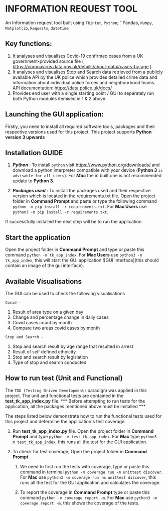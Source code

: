 # INFORMATION REQUEST TOOL

An Information request tool built using ``Tkinter``, `Python`; ``Pandas, `Numpy`, `Matplotlib`, `Requests`, `datetime`

## Key functions:
1. It analyses and visualises Covid-19 confirmed cases from a UK government-provided source file ( https://coronavirus.data.gov.uk/details/about-data#cases-by-age ).
2. It analyses and visualises Stop and Search data retrieved from a publicly available API by the UK police which provides detailed crime data and information about individual police forces and neighbourhood teams. API documentation: https://data.police.uk/docs/
3. Provides end user with a single starting point / GUI to separately run both Python modules itemised in 1 & 2 above.


## Launching the GUI application:
Firstly, you need to install all required software tools, packages and their respective versions used for this project. This project supports **Python version 3 upwards**


## Installation GUIDE

1. ***Python*** :
    To install `python` visit https://www.python.org/downloads/ and download a python interpreter compatible with your device (**Python 3** `is advisable for all users`). For ***Mac*** the in built one is not recommended update to **Python 3**.

2. ***Packages used*** :
    To install the packages used and their respective version which is located in the requirements.txt file. Open the project folder in **Command Prompt** and paste or type the following command `python -m pip install -r requirements.txt`. For **Mac Users** use `python3 -m pip install -r requirements.txt`.

If successfully installed the next step will be to run the application


## Start the application

Open the project folder in **Command Prompt** and type or paste this command `python -m tk_app_index`. For **Mac Users** use `python3 -m tk_app_index`, this will start the GUI application ![GUI Interface](this should contain an image of the gui interface).


## Available Visualisations

The GUI can be used to check the following visualisations

`Covid -  `

1. Result of area type on a given day
2. Change and percentage change in daily cases
3. Covid cases count by month
4. Compare two areas covid cases by month

`Stop and Search - `

1. Stop and search result by age range that resulted in arrest
2. Result of self defined ethnicity
3. Stop and search result by legislation
4. Type of stop and search conducted

## How to run test (Unit and Functional)

The `TDD (Testing Driven Development)` paradigm was applied in this project. The unit and functional tests are contained in the **test_tk_app_index.py** file. 
*** Before attempting to run tests for the application, all the packages mentioned above must be installed ***

The steps listed below demonstrate how to run the functional tests used for this project and determine the application's test coverage:

1. Run **test_tk_app_index.py** file. Open the project folder in **Command Prompt** and type `python -m test_tk_app_index`. For **Mac** type `python3 -m test_tk_app_index`, this runs all the test for the GUI application.

2. To check for test coverage, Open the project folder in **Command Prompt** 
    1. We need to first run the tests with coverage, type or paste this command in terminal `python -m coverage run -m unittest discover`. For **Mac** use `python3 -m coverage run -m unittest discover`, this runs all the test for the GUI application and calculates the coverage.
    
    2. To report the coverage in **Command Prompt** type or paste this command `python -m coverage report -m`. For **Mac** use `python3 -m coverage report -m`, this shows the coverage of the tests.
